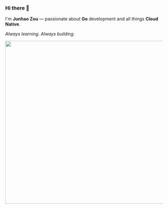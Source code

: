 ### Hi there 👋

I'm **Junhao Zou** — passionate about **Go** development and all things **Cloud Native**.

_Always learning. Always building._

<img src="https://github.com/user-attachments/assets/ea93572c-6c05-4751-bde7-35a58fe083f1" width="520px" />
